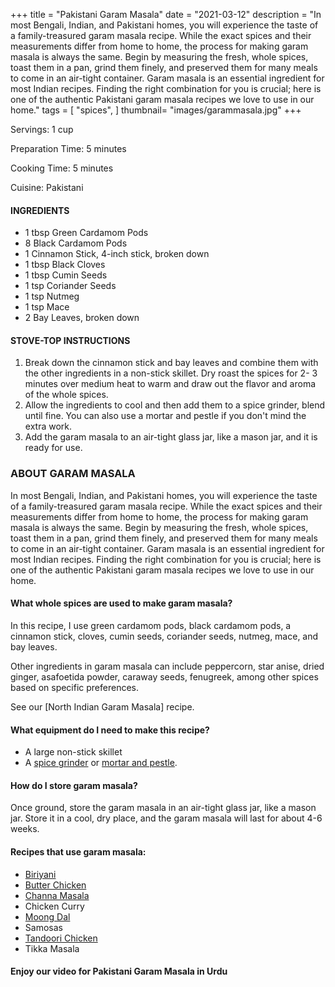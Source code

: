+++
title = "Pakistani Garam Masala"
date = "2021-03-12"
description = "In most Bengali, Indian, and Pakistani homes, you will experience the taste of a family-treasured garam masala recipe. While the exact spices and their measurements differ from home to home, the process for making garam masala is always the same. Begin by measuring the fresh, whole spices, toast them in a pan, grind them finely, and preserved them for many meals to come in an air-tight container. Garam masala is an essential ingredient for most Indian recipes. Finding the right combination for you is crucial; here is one of the authentic Pakistani garam masala recipes we love to use in our home."
tags = [
    "spices",
]
thumbnail= "images/garammasala.jpg"
+++

Servings: 1 cup <!--more-->

Preparation Time: 5 minutes 

Cooking Time: 5 minutes 

Cuisine: Pakistani 

#### INGREDIENTS 

* 1 tbsp Green Cardamom Pods
* 8 Black Cardamom Pods
* 1 Cinnamon Stick, 4-inch stick, broken down 
* 1 tbsp Black Cloves
* 1 tbsp Cumin Seeds
* 1 tsp Coriander Seeds
* 1 tsp Nutmeg 
* 1 tsp Mace
* 2 Bay Leaves, broken down
 
#### STOVE-TOP INSTRUCTIONS 

1. Break down the cinnamon stick and bay leaves and combine them with the other ingredients in a non-stick skillet. Dry roast the spices for 2- 3 minutes over medium heat to warm and draw out the flavor and aroma of the whole spices.  
2. Allow the ingredients to cool and then add them to a spice grinder, blend until fine. You can also use a mortar and pestle if you don't mind the extra work. 
3. Add the garam masala to an air-tight glass jar, like a mason jar, and it is ready for use. 
 
### ABOUT GARAM MASALA

In most Bengali, Indian, and Pakistani homes, you will experience the taste of a family-treasured garam masala recipe. While the exact spices and their measurements differ from home to home, the process for making garam masala is always the same. Begin by measuring the fresh, whole spices, toast them in a pan, grind them finely, and preserved them for many meals to come in an air-tight container. Garam masala is an essential ingredient for most Indian recipes. Finding the right combination for you is crucial; here is one of the authentic Pakistani garam masala recipes we love to use in our home.

#### What whole spices are used to make garam masala? 

In this recipe, I use green cardamom pods, black cardamom pods, a cinnamon stick, cloves, cumin seeds, coriander seeds, nutmeg, mace, and bay leaves. 

Other ingredients in garam masala can include peppercorn, star anise, dried ginger, asafoetida powder, caraway seeds, fenugreek, among other spices based on specific preferences. 

See our [North Indian Garam Masala] recipe. 

#### What equipment do I need to make this recipe?

* A large non-stick skillet 
* A [spice grinder](https://amzn.to/3u3oYAU) or [mortar and pestle](https://amzn.to/3dc5ALn). 

#### How do I store garam masala? 

Once ground, store the garam masala in an air-tight glass jar, like a mason jar. Store it in a cool, dry place, and the garam masala will last for about 4-6 weeks. 

#### Recipes that use garam masala: 

* [Biriyani](https://www.jamilghar.com/recipe/chicken_biryani/)
* [Butter Chicken](https://www.jamilghar.com/recipe/butter_chicken/)
* [Channa Masala](https://www.jamilghar.com/recipe/channa_masala/)
* Chicken Curry 
* [Moong Dal](https://www.jamilghar.com/recipe/moong_dal/)
* Samosas 
* [Tandoori Chicken](https://www.jamilghar.com/recipe/tandoori_chicken/)
* Tikka Masala 
 
#### Enjoy our video for Pakistani Garam Masala in Urdu
